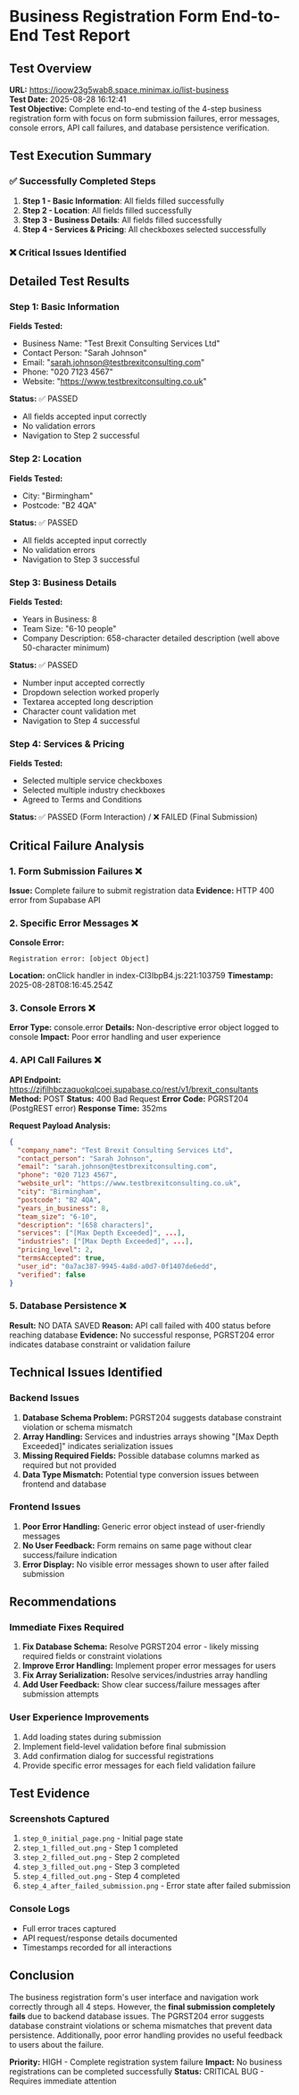 # Business Registration Form End-to-End Test Report

## Test Overview
**URL:** https://ioow23g5wab8.space.minimax.io/list-business  
**Test Date:** 2025-08-28 16:12:41  
**Test Objective:** Complete end-to-end testing of the 4-step business registration form with focus on form submission failures, error messages, console errors, API call failures, and database persistence verification.

## Test Execution Summary

### ✅ Successfully Completed Steps
1. **Step 1 - Basic Information**: All fields filled successfully
2. **Step 2 - Location**: All fields filled successfully  
3. **Step 3 - Business Details**: All fields filled successfully
4. **Step 4 - Services & Pricing**: All checkboxes selected successfully

### ❌ Critical Issues Identified

## Detailed Test Results

### Step 1: Basic Information
**Fields Tested:**
- Business Name: "Test Brexit Consulting Services Ltd"
- Contact Person: "Sarah Johnson"  
- Email: "sarah.johnson@testbrexitconsulting.com"
- Phone: "020 7123 4567"
- Website: "https://www.testbrexitconsulting.co.uk"

**Status:** ✅ PASSED
- All fields accepted input correctly
- No validation errors
- Navigation to Step 2 successful

### Step 2: Location  
**Fields Tested:**
- City: "Birmingham"
- Postcode: "B2 4QA"

**Status:** ✅ PASSED
- All fields accepted input correctly
- No validation errors
- Navigation to Step 3 successful

### Step 3: Business Details
**Fields Tested:**
- Years in Business: 8
- Team Size: "6-10 people"
- Company Description: 658-character detailed description (well above 50-character minimum)

**Status:** ✅ PASSED
- Number input accepted correctly
- Dropdown selection worked properly
- Textarea accepted long description
- Character count validation met
- Navigation to Step 4 successful

### Step 4: Services & Pricing
**Fields Tested:**
- Selected multiple service checkboxes
- Selected multiple industry checkboxes  
- Agreed to Terms and Conditions

**Status:** ✅ PASSED (Form Interaction) / ❌ FAILED (Final Submission)

## Critical Failure Analysis

### 1. Form Submission Failures ❌
**Issue:** Complete failure to submit registration data
**Evidence:** HTTP 400 error from Supabase API

### 2. Specific Error Messages ❌
**Console Error:** 
```
Registration error: [object Object]
```
**Location:** onClick handler in index-CI3IbpB4.js:221:103759
**Timestamp:** 2025-08-28T08:16:45.254Z

### 3. Console Errors ❌
**Error Type:** console.error
**Details:** Non-descriptive error object logged to console
**Impact:** Poor error handling and user experience

### 4. API Call Failures ❌
**API Endpoint:** https://zjfilhbczaquokqlcoej.supabase.co/rest/v1/brexit_consultants
**Method:** POST
**Status:** 400 Bad Request
**Error Code:** PGRST204 (PostgREST error)
**Response Time:** 352ms

**Request Payload Analysis:**
```json
{
  "company_name": "Test Brexit Consulting Services Ltd",
  "contact_person": "Sarah Johnson", 
  "email": "sarah.johnson@testbrexitconsulting.com",
  "phone": "020 7123 4567",
  "website_url": "https://www.testbrexitconsulting.co.uk",
  "city": "Birmingham",
  "postcode": "B2 4QA",
  "years_in_business": 8,
  "team_size": "6-10",
  "description": "[658 characters]",
  "services": ["[Max Depth Exceeded]", ...],
  "industries": ["[Max Depth Exceeded]", ...],
  "pricing_level": 2,
  "termsAccepted": true,
  "user_id": "0a7ac387-9945-4a8d-a0d7-0f1407de6edd",
  "verified": false
}
```

### 5. Database Persistence ❌
**Result:** NO DATA SAVED
**Reason:** API call failed with 400 status before reaching database
**Evidence:** No successful response, PGRST204 error indicates database constraint or validation failure

## Technical Issues Identified

### Backend Issues
1. **Database Schema Problem:** PGRST204 suggests database constraint violation or schema mismatch
2. **Array Handling:** Services and industries arrays showing "[Max Depth Exceeded]" indicates serialization issues
3. **Missing Required Fields:** Possible database columns marked as required but not provided
4. **Data Type Mismatch:** Potential type conversion issues between frontend and database

### Frontend Issues  
1. **Poor Error Handling:** Generic error object instead of user-friendly messages
2. **No User Feedback:** Form remains on same page without clear success/failure indication
3. **Error Display:** No visible error messages shown to user after failed submission

## Recommendations

### Immediate Fixes Required
1. **Fix Database Schema:** Resolve PGRST204 error - likely missing required fields or constraint violations
2. **Improve Error Handling:** Implement proper error messages for users
3. **Fix Array Serialization:** Resolve services/industries array handling
4. **Add User Feedback:** Show clear success/failure messages after submission attempts

### User Experience Improvements
1. Add loading states during submission
2. Implement field-level validation before final submission
3. Add confirmation dialog for successful registrations
4. Provide specific error messages for each field validation failure

## Test Evidence

### Screenshots Captured
1. `step_0_initial_page.png` - Initial page state
2. `step_1_filled_out.png` - Step 1 completed
3. `step_2_filled_out.png` - Step 2 completed  
4. `step_3_filled_out.png` - Step 3 completed
5. `step_4_filled_out.png` - Step 4 completed
6. `step_4_after_failed_submission.png` - Error state after failed submission

### Console Logs
- Full error traces captured
- API request/response details documented
- Timestamps recorded for all interactions

## Conclusion

The business registration form's user interface and navigation work correctly through all 4 steps. However, the **final submission completely fails** due to backend database issues. The PGRST204 error suggests database constraint violations or schema mismatches that prevent data persistence. Additionally, poor error handling provides no useful feedback to users about the failure.

**Priority:** HIGH - Complete registration system failure
**Impact:** No business registrations can be completed successfully
**Status:** CRITICAL BUG - Requires immediate attention